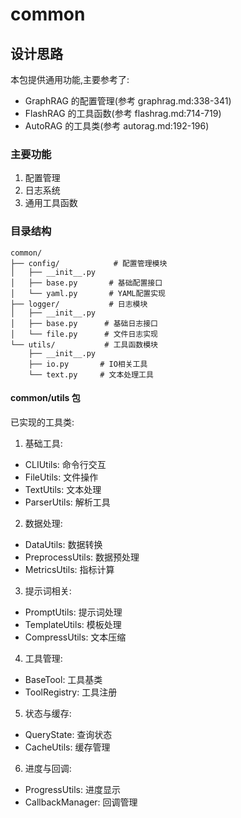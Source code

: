 # common

## 设计思路
本包提供通用功能,主要参考了:
- GraphRAG 的配置管理(参考 graphrag.md:338-341)
- FlashRAG 的工具函数(参考 flashrag.md:714-719)
- AutoRAG 的工具类(参考 autorag.md:192-196)

### 主要功能
1. 配置管理
2. 日志系统
3. 通用工具函数

### 目录结构
```
common/
├── config/            # 配置管理模块
│   ├── __init__.py
│   ├── base.py       # 基础配置接口
│   └── yaml.py       # YAML配置实现
├── logger/           # 日志模块
│   ├── __init__.py
│   ├── base.py      # 基础日志接口
│   └── file.py      # 文件日志实现
└── utils/           # 工具函数模块
    ├── __init__.py
    ├── io.py       # IO相关工具
    └── text.py     # 文本处理工具
```

#### common/utils 包

已实现的工具类:

1. 基础工具:
- CLIUtils: 命令行交互
- FileUtils: 文件操作
- TextUtils: 文本处理
- ParserUtils: 解析工具

2. 数据处理:
- DataUtils: 数据转换
- PreprocessUtils: 数据预处理
- MetricsUtils: 指标计算

3. 提示词相关:
- PromptUtils: 提示词处理
- TemplateUtils: 模板处理
- CompressUtils: 文本压缩

4. 工具管理:
- BaseTool: 工具基类
- ToolRegistry: 工具注册

5. 状态与缓存:
- QueryState: 查询状态
- CacheUtils: 缓存管理

6. 进度与回调:
- ProgressUtils: 进度显示
- CallbackManager: 回调管理
